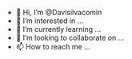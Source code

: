 - 👋 Hi, I’m @Davisilvacomin
- 👀 I’m interested in ...
- 🌱 I’m currently learning ...
- 💞️ I’m looking to collaborate on ...
- 📫 How to reach me ...

<!---
Davisilvacomin/Davisilvacomin is a ✨ special ✨ repository because its `README.md` (this file) appears on your GitHub profile.
You can click the Preview link to take a look at your changes.
--->
